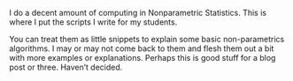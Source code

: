 I do a decent amount of computing in Nonparametric Statistics. This is where I put the scripts I write for my students.

You can treat them as little snippets to explain some basic non-parametrics algorithms. I may or may not come back to them and flesh them out a bit with more examples or explanations. Perhaps this is good stuff for a blog post or three. Haven’t decided.